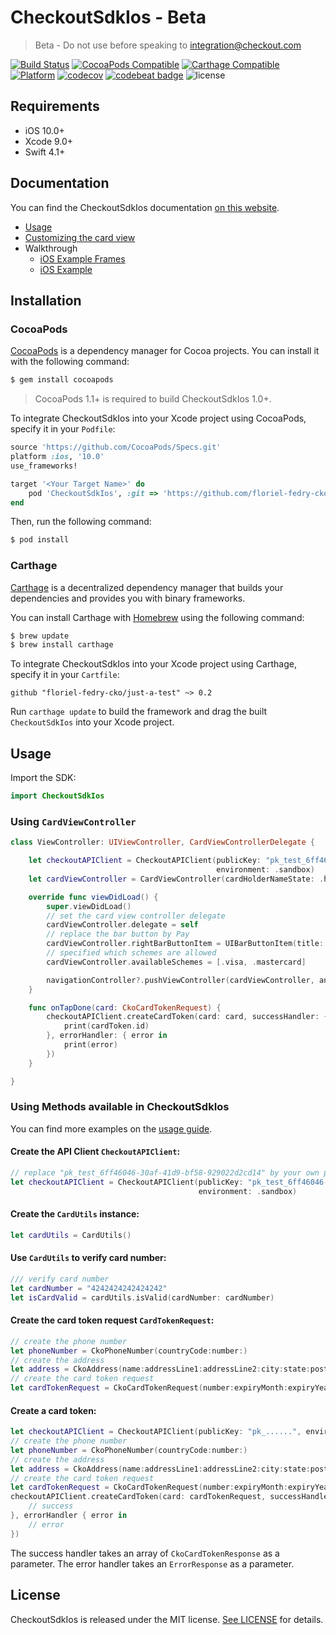 # CheckoutSdkIos - Beta

> Beta - Do not use before speaking to integration@checkout.com

[![Build Status](https://travis-ci.org/floriel-fedry-cko/just-a-test.svg?branch=master)](https://travis-ci.org/floriel-fedry-cko/just-a-test)
[![CocoaPods Compatible](https://img.shields.io/cocoapods/v/CheckoutSdkIos.svg)](https://img.shields.io/cocoapods/v/CheckoutSdkIos)
[![Carthage Compatible](https://img.shields.io/badge/Carthage-compatible-4BC51D.svg?style=flat)](https://github.com/Carthage/Carthage)
[![Platform](https://img.shields.io/cocoapods/p/CheckoutSdkIos.svg?style=flat)](https://alamofire.github.io/CheckoutSdkIos)
[![codecov](https://codecov.io/gh/floriel-fedry-cko/just-a-test/branch/master/graph/badge.svg)](https://codecov.io/gh/floriel-fedry-cko/just-a-test)
[![codebeat badge](https://codebeat.co/badges/d9bae177-78c1-40bb-94a7-187a7759d549)](https://codebeat.co/projects/github-com-floriel-fedry-cko-just-a-test-master)
![license](https://img.shields.io/github/license/floriel-fedry-cko/just-a-test.svg)

## Requirements

- iOS 10.0+
- Xcode 9.0+
- Swift 4.1+

## Documentation

You can find the CheckoutSdkIos documentation [on this website](https://floriel-fedry-cko.github.io/just-a-test/index.html).

- [Usage](https://floriel-fedry-cko.github.io/just-a-test/usage.html)
- [Customizing the card view](https://floriel-fedry-cko.github.io/just-a-test/customizing-the-card-view.html)
- Walkthrough
  - [iOS Example Frames](https://floriel-fedry-cko.github.io/just-a-test/ios-example-frames.html)
  - [iOS Example](https://floriel-fedry-cko.github.io/just-a-test/ios-example.html)

## Installation

### CocoaPods

[CocoaPods](http://cocoapods.org) is a dependency manager for Cocoa projects. You can install it with the following command:

```bash
$ gem install cocoapods
```

> CocoaPods 1.1+ is required to build CheckoutSdkIos 1.0+.

To integrate CheckoutSdkIos into your Xcode project using CocoaPods, specify it in your `Podfile`:

```ruby
source 'https://github.com/CocoaPods/Specs.git'
platform :ios, '10.0'
use_frameworks!

target '<Your Target Name>' do
    pod 'CheckoutSdkIos', :git => 'https://github.com/floriel-fedry-cko/just-a-test.git'
end
```

Then, run the following command:

```bash
$ pod install
```

### Carthage

[Carthage](https://github.com/Carthage/Carthage) is a decentralized dependency manager that builds your dependencies and provides you with binary frameworks.

You can install Carthage with [Homebrew](http://brew.sh/) using the following command:

```bash
$ brew update
$ brew install carthage
```

To integrate CheckoutSdkIos into your Xcode project using Carthage, specify it in your `Cartfile`:

```ogdl
github "floriel-fedry-cko/just-a-test" ~> 0.2
```

Run `carthage update` to build the framework and drag the built `CheckoutSdkIos` into your Xcode project.

## Usage

Import the SDK:

```swift
import CheckoutSdkIos
```

### Using `CardViewController`

```swift
class ViewController: UIViewController, CardViewControllerDelegate {

    let checkoutAPIClient = CheckoutAPIClient(publicKey: "pk_test_6ff46046-30af-41d9-bf58-929022d2cd14",
                                              environment: .sandbox)
    let cardViewController = CardViewController(cardHolderNameState: .hidden, billingDetailsState: .hidden)

    override func viewDidLoad() {
        super.viewDidLoad()
        // set the card view controller delegate
        cardViewController.delegate = self
        // replace the bar button by Pay
        cardViewController.rightBarButtonItem = UIBarButtonItem(title: "Pay", style: .done, target: nil, action: nil)
        // specified which schemes are allowed
        cardViewController.availableSchemes = [.visa, .mastercard]

        navigationController?.pushViewController(cardViewController, animated: false)
    }

    func onTapDone(card: CkoCardTokenRequest) {
        checkoutAPIClient.createCardToken(card: card, successHandler: { cardToken in
            print(cardToken.id)
        }, errorHandler: { error in
            print(error)
        })
    }

}
```

### Using Methods available in CheckoutSdkIos

You can find more examples on the [usage guide](https://floriel-fedry-cko.github.io/just-a-test/usage.html).

#### Create the API Client `CheckoutAPIClient`:

```swift
// replace "pk_test_6ff46046-30af-41d9-bf58-929022d2cd14" by your own public key
let checkoutAPIClient = CheckoutAPIClient(publicKey: "pk_test_6ff46046-30af-41d9-bf58-929022d2cd14",
                                          environment: .sandbox)
```

#### Create the `CardUtils` instance:

```swift
let cardUtils = CardUtils()
```

#### Use `CardUtils` to verify card number:

```swift
/// verify card number
let cardNumber = "4242424242424242"
let isCardValid = cardUtils.isValid(cardNumber: cardNumber)
```

#### Create the card token request `CardTokenRequest`:

```swift
// create the phone number
let phoneNumber = CkoPhoneNumber(countryCode:number:)
// create the address
let address = CkoAddress(name:addressLine1:addressLine2:city:state:postcode:country:phone:)
// create the card token request
let cardTokenRequest = CkoCardTokenRequest(number:expiryMonth:expiryYear:cvv:name:billingAddress:)
```

#### Create a card token:

```swift
let checkoutAPIClient = CheckoutAPIClient(publicKey: "pk_......", environment: .live)
// create the phone number
let phoneNumber = CkoPhoneNumber(countryCode:number:)
// create the address
let address = CkoAddress(name:addressLine1:addressLine2:city:state:postcode:country:phone:)
// create the card token request
let cardTokenRequest = CkoCardTokenRequest(number:expiryMonth:expiryYear:cvv:name:billingAddress:)
checkoutAPIClient.createCardToken(card: cardTokenRequest, successHandler: { cardTokenResponse in
    // success
}, errorHandler { error in
    // error
})
```

The success handler takes an array of `CkoCardTokenResponse` as a parameter.
The error handler takes an `ErrorResponse` as a parameter.

## License

CheckoutSdkIos is released under the MIT license. [See LICENSE](https://github.com/checkout/checkout-sdk-ios/blob/master/LICENSE) for details.
